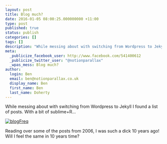 ```yaml
---
layout: post
title: Blog much?
date: 2016-01-05 08:00:25.000000000 +11:00
type: post
published: true
status: publish
categories: []
tags: []
description: "While messing about with switching from Wordpress to Jekyll I found a list of posts. With a bit of sublime+R&hellip;"
meta:
  _publicize_facebook_user: http://www.facebook.com/541400612
  _publicize_twitter_user: "@notionparallax"
  _wpas_mess: Blog much?
author:
  login: Ben
  email: ben@notionparallax.co.uk
  display_name: Ben
  first_name: Ben
  last_name: Doherty
---
```

<p>While messing about with switching from Wordpress to Jekyll I found a list of posts. With a bit of sublime+R&hellip;</p>
<p><a href="/wordpress/wp-content/uploads/2016/01/blogFreq.png" rel="attachment wp-att-2718"><img class="alignnone size-full wp-image-2718" src="{{ site.baseurl }}/assets/blogFreq.png" alt="blogFreq" /></a></p>
<p>Reading over some of the posts from 2006, I was such a dick 10 years ago! Will I feel the same in 10 years time?</p>
